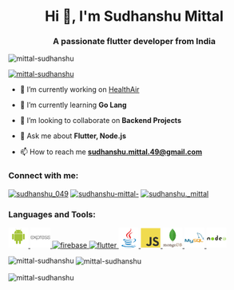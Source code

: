 <h1 align="center">Hi 👋, I'm Sudhanshu Mittal</h1>
<h3 align="center">A passionate flutter developer from India</h3>

<p align="left"> <img src="https://komarev.com/ghpvc/?username=mittal-sudhanshu&label=Profile%20views&color=0e75b6&style=flat" alt="mittal-sudhanshu" /> </p>

<p align="left"> <a href="https://github.com/ryo-ma/github-profile-trophy"><img src="https://github-profile-trophy.vercel.app/?username=mittal-sudhanshu" alt="mittal-sudhanshu" /></a> </p>

- 🔭 I’m currently working on [HealthAir](https://github.com/RitikJha93/HealthAir)

- 🌱 I’m currently learning **Go Lang**

- 👯 I’m looking to collaborate on **Backend Projects**

- 💬 Ask me about **Flutter, Node.js**

- 📫 How to reach me **sudhanshu.mittal.49@gmail.com**

<h3 align="left">Connect with me:</h3>
<p align="left">
<a href="https://twitter.com/sudhanshu_049" target="blank"><img align="center" src="https://raw.githubusercontent.com/rahuldkjain/github-profile-readme-generator/master/src/images/icons/Social/twitter.svg" alt="sudhanshu_049" height="30" width="40" /></a>
<a href="https://linkedin.com/in/sudhanshu-mittal-" target="blank"><img align="center" src="https://raw.githubusercontent.com/rahuldkjain/github-profile-readme-generator/master/src/images/icons/Social/linked-in-alt.svg" alt="sudhanshu-mittal-" height="30" width="40" /></a>
<a href="https://instagram.com/sudhanshu._mittal" target="blank"><img align="center" src="https://raw.githubusercontent.com/rahuldkjain/github-profile-readme-generator/master/src/images/icons/Social/instagram.svg" alt="sudhanshu._mittal" height="30" width="40" /></a>
</p>

<h3 align="left">Languages and Tools:</h3>
<p align="left"> <a href="https://developer.android.com" target="_blank" rel="noreferrer"> <img src="https://raw.githubusercontent.com/devicons/devicon/master/icons/android/android-original-wordmark.svg" alt="android" width="40" height="40"/> </a> <a href="https://expressjs.com" target="_blank" rel="noreferrer"> <img src="https://raw.githubusercontent.com/devicons/devicon/master/icons/express/express-original-wordmark.svg" alt="express" width="40" height="40"/> </a> <a href="https://firebase.google.com/" target="_blank" rel="noreferrer"> <img src="https://www.vectorlogo.zone/logos/firebase/firebase-icon.svg" alt="firebase" width="40" height="40"/> </a> <a href="https://flutter.dev" target="_blank" rel="noreferrer"> <img src="https://www.vectorlogo.zone/logos/flutterio/flutterio-icon.svg" alt="flutter" width="40" height="40"/> </a> <a href="https://www.java.com" target="_blank" rel="noreferrer"> <img src="https://raw.githubusercontent.com/devicons/devicon/master/icons/java/java-original.svg" alt="java" width="40" height="40"/> </a> <a href="https://developer.mozilla.org/en-US/docs/Web/JavaScript" target="_blank" rel="noreferrer"> <img src="https://raw.githubusercontent.com/devicons/devicon/master/icons/javascript/javascript-original.svg" alt="javascript" width="40" height="40"/> </a> <a href="https://www.mongodb.com/" target="_blank" rel="noreferrer"> <img src="https://raw.githubusercontent.com/devicons/devicon/master/icons/mongodb/mongodb-original-wordmark.svg" alt="mongodb" width="40" height="40"/> </a> <a href="https://www.mysql.com/" target="_blank" rel="noreferrer"> <img src="https://raw.githubusercontent.com/devicons/devicon/master/icons/mysql/mysql-original-wordmark.svg" alt="mysql" width="40" height="40"/> </a> <a href="https://nodejs.org" target="_blank" rel="noreferrer"> <img src="https://raw.githubusercontent.com/devicons/devicon/master/icons/nodejs/nodejs-original-wordmark.svg" alt="nodejs" width="40" height="40"/> </a> </p>

<p><img align="left" src="https://github-readme-stats.vercel.app/api/top-langs?username=mittal-sudhanshu&show_icons=true&locale=en&layout=compact" alt="mittal-sudhanshu" /></p>

<p>&nbsp;<img align="center" src="https://github-readme-stats.vercel.app/api?username=mittal-sudhanshu&show_icons=true&locale=en" alt="mittal-sudhanshu" /></p>

<p><img align="center" src="https://github-readme-streak-stats.herokuapp.com/?user=mittal-sudhanshu&" alt="mittal-sudhanshu" /></p>
